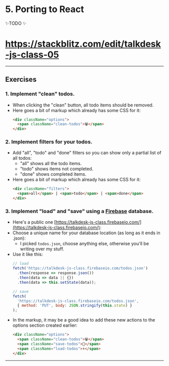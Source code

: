 # 5. Porting to React

✨TODO ✨

# https://stackblitz.com/edit/talkdesk-js-class-05

---

## Exercises
### 1. Implement "clean" todos.
  - When clicking the "clean" button, all todo items should be removed.
  - Here goes a bit of markup which already has some CSS for it:
    ```html
    <div className="options">
      <span className="clean-todos">🗑</span>
    </div>
    ```

### 2. Implement filters for your todos.
  - Add "all", "todo" and "done" filters so you can show only a partial list of all todos:
      - "all" shows all the todo items.
      - "todo" shows items not completed.
      - "done" shows completed items.
  - Here goes a bit of markup which already has some CSS for it:
    ```html
    <div className="filters">
      <span>all</span> | <span>todo</span> | <span>done</span>
    </div>
    ```

### 3. Implement "load" and "save" using a [Firebase](https://firebase.google.com/) database.
  - Here's a public one [https://talkdesk-js-class.firebaseio.com/](https://talkdesk-js-class.firebaseio.com/):
  - Choose a unique name for your database location (as long as it ends in .json):
    - I picked `todos.json`, choose anything else, otherwise you'll be writing over my stuff.
  - Use it like this:
    ```js
    // load
    fetch('https://talkdesk-js-class.firebaseio.com/todos.json')
      .then(response => response.json())
      .then(data => data || {})
      .then(data => this.setState(data));

    // save
    fetch(
      'https://talkdesk-js-class.firebaseio.com/todos.json',
      { method: 'PUT', body: JSON.stringify(this.state) }
    );
  - In the markup, it may be a good idea to add these new actions to the options section created earlier:
    ```html
    <div className="options">
      <span className="clean-todos">🗑</span>
      <span className="save-todos">🚀</span>
      <span className="load-todos">⬇</span>
    </div>
    ```

---
